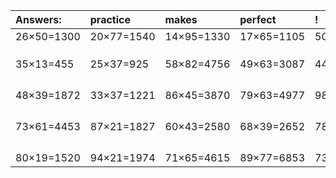 | Answers: | practice | makes | perfect | ! |
| :--- | :--- | :--- | :--- | :--- |
| 26×50=1300 | 20×77=1540 | 14×95=1330 | 17×65=1105 | 50×29=1450 | 
|   |   |   |   |   | 
|   |   |   |   |   | 
|   |   |   |   |   | 
| 35×13=455 | 25×37=925 | 58×82=4756 | 49×63=3087 | 44×67=2948 | 
|   |   |   |   |   | 
|   |   |   |   |   | 
|   |   |   |   |   | 
|   |   |   |   |   | 
| 48×39=1872 | 33×37=1221 | 86×45=3870 | 79×63=4977 | 98×42=4116 | 
|   |   |   |   |   | 
|   |   |   |   |   | 
|   |   |   |   |   | 
|   |   |   |   |   | 
| 73×61=4453 | 87×21=1827 | 60×43=2580 | 68×39=2652 | 78×79=6162 | 
|   |   |   |   |   | 
|   |   |   |   |   | 
|   |   |   |   |   | 
|   |   |   |   |   | 
| 80×19=1520 | 94×21=1974 | 71×65=4615 | 89×77=6853 | 73×42=3066 | 
